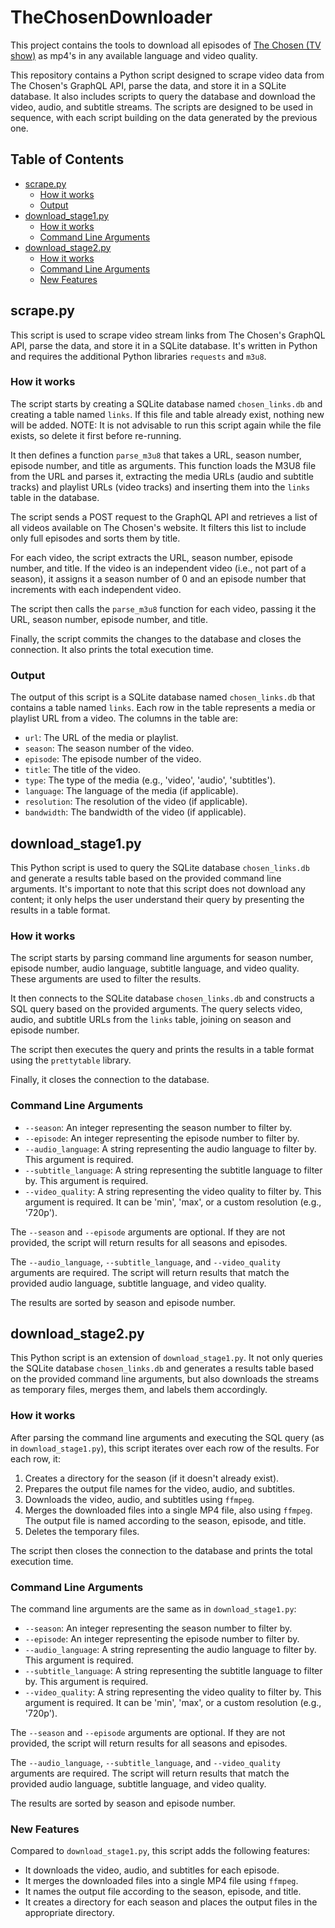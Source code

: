 # TheChosenDownloader

This project contains the tools to download all episodes of [The Chosen (TV show)](https://en.wikipedia.org/wiki/The_Chosen_(TV_series)) as mp4's in any available language and video quality.

This repository contains a Python script designed to scrape video data from The Chosen's GraphQL API, parse the data, and store it in a SQLite database. It also includes scripts to query the database and download the video, audio, and subtitle streams. The scripts are designed to be used in sequence, with each script building on the data generated by the previous one.

## Table of Contents

- [scrape.py](#scrapepy)
    - [How it works](#how-it-works)
    - [Output](#output)
- [download_stage1.py](#download_stage1py)
    - [How it works](#how-it-works-1)
    - [Command Line Arguments](#command-line-arguments)
- [download_stage2.py](#download_stage2py)
    - [How it works](#how-it-works-2)
    - [Command Line Arguments](#command-line-arguments-1)
    - [New Features](#new-features)

## scrape.py
This script is used to scrape video stream links from The Chosen's GraphQL API, parse the data, and store it in a SQLite database. It's written in Python and requires the additional Python libraries `requests` and `m3u8`.

### How it works
The script starts by creating a SQLite database named `chosen_links.db` and creating a table named `links`. If this file and table already exist, nothing new will be added. NOTE: It is not advisable to run this script again while the file exists, so delete it first before re-running.

It then defines a function `parse_m3u8` that takes a URL, season number, episode number, and title as arguments. This function loads the M3U8 file from the URL and parses it, extracting the media URLs (audio and subtitle tracks) and playlist URLs (video tracks) and inserting them into the `links` table in the database.

The script sends a POST request to the GraphQL API and retrieves a list of all videos available on The Chosen's website. It filters this list to include only full episodes and sorts them by title.

For each video, the script extracts the URL, season number, episode number, and title. If the video is an independent video (i.e., not part of a season), it assigns it a season number of 0 and an episode number that increments with each independent video.

The script then calls the `parse_m3u8` function for each video, passing it the URL, season number, episode number, and title.

Finally, the script commits the changes to the database and closes the connection. It also prints the total execution time.

### Output
The output of this script is a SQLite database named `chosen_links.db` that contains a table named `links`. Each row in the table represents a media or playlist URL from a video. The columns in the table are:

- `url`: The URL of the media or playlist.
- `season`: The season number of the video.
- `episode`: The episode number of the video.
- `title`: The title of the video.
- `type`: The type of the media (e.g., 'video', 'audio', 'subtitles').
- `language`: The language of the media (if applicable).
- `resolution`: The resolution of the video (if applicable).
- `bandwidth`: The bandwidth of the video (if applicable).

## download_stage1.py

This Python script is used to query the SQLite database `chosen_links.db` and generate a results table based on the provided command line arguments. It's important to note that this script does not download any content; it only helps the user understand their query by presenting the results in a table format.

### How it works

The script starts by parsing command line arguments for season number, episode number, audio language, subtitle language, and video quality. These arguments are used to filter the results.

It then connects to the SQLite database `chosen_links.db` and constructs a SQL query based on the provided arguments. The query selects video, audio, and subtitle URLs from the `links` table, joining on season and episode number.

The script then executes the query and prints the results in a table format using the `prettytable` library.

Finally, it closes the connection to the database.

### Command Line Arguments

- `--season`: An integer representing the season number to filter by.
- `--episode`: An integer representing the episode number to filter by.
- `--audio_language`: A string representing the audio language to filter by. This argument is required.
- `--subtitle_language`: A string representing the subtitle language to filter by. This argument is required.
- `--video_quality`: A string representing the video quality to filter by. This argument is required. It can be 'min', 'max', or a custom resolution (e.g., '720p').

The `--season` and `--episode` arguments are optional. If they are not provided, the script will return results for all seasons and episodes.

The `--audio_language`, `--subtitle_language`, and `--video_quality` arguments are required. The script will return results that match the provided audio language, subtitle language, and video quality.

The results are sorted by season and episode number.

## download_stage2.py

This Python script is an extension of `download_stage1.py`. It not only queries the SQLite database `chosen_links.db` and generates a results table based on the provided command line arguments, but also downloads the streams as temporary files, merges them, and labels them accordingly.

### How it works

After parsing the command line arguments and executing the SQL query (as in `download_stage1.py`), this script iterates over each row of the results. For each row, it:

1. Creates a directory for the season (if it doesn't already exist).
2. Prepares the output file names for the video, audio, and subtitles.
3. Downloads the video, audio, and subtitles using `ffmpeg`.
4. Merges the downloaded files into a single MP4 file, also using `ffmpeg`. The output file is named according to the season, episode, and title.
5. Deletes the temporary files.

The script then closes the connection to the database and prints the total execution time.

### Command Line Arguments

The command line arguments are the same as in `download_stage1.py`:

- `--season`: An integer representing the season number to filter by.
- `--episode`: An integer representing the episode number to filter by.
- `--audio_language`: A string representing the audio language to filter by. This argument is required.
- `--subtitle_language`: A string representing the subtitle language to filter by. This argument is required.
- `--video_quality`: A string representing the video quality to filter by. This argument is required. It can be 'min', 'max', or a custom resolution (e.g., '720p').

The `--season` and `--episode` arguments are optional. If they are not provided, the script will return results for all seasons and episodes.

The `--audio_language`, `--subtitle_language`, and `--video_quality` arguments are required. The script will return results that match the provided audio language, subtitle language, and video quality.

The results are sorted by season and episode number.

### New Features

Compared to `download_stage1.py`, this script adds the following features:

- It downloads the video, audio, and subtitles for each episode.
- It merges the downloaded files into a single MP4 file using `ffmpeg`.
- It names the output file according to the season, episode, and title.
- It creates a directory for each season and places the output files in the appropriate directory.
